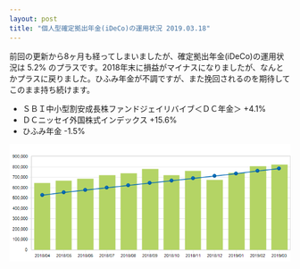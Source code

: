```yaml
---
layout: post
title: "個人型確定拠出年金(iDeCo)の運用状況 2019.03.18"
---
```

前回の更新から8ヶ月も経ってしまいましたが、確定拠出年金(iDeCo)の運用状況は 5.2% のプラスです。2018年末に損益がマイナスになりましたが、なんとかプラスに戻りました。ひふみ年金が不調ですが、また挽回されるのを期待してこのまま持ち続けます。

- ＳＢＩ中小型割安成長株ファンドジェイリバイブ＜ＤＣ年金＞ +4.1%
- ＤＣニッセイ外国株式インデックス +15.6%
- ひふみ年金 -1.5%

![個人型確定拠出年金の残高推移](/assets/img/iDeCo-20190318.png)
